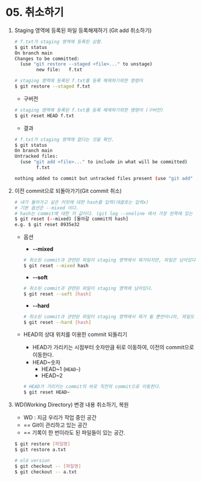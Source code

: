 # 05. 취소하기

1. Staging 영역에 등록된 파일 등록해제하기 (Git add 취소하기)

   

   ```bash
   # f.txt가 staging 영역에 등록된 상황.
   $ git status
   On branch main
   Changes to be committed:
     (use "git restore --staged <file>..." to unstage)
           new file:   f.txt
   
   ```

   

   ```bash
   # staging 영역에 등록된 f.txt를 등록 해제하기위한 명령어 
   $ git restore --staged f.txt
   ```

   

   - 구버전

   ```bash
   # staging 영역에 등록된 f.txt를 등록 해제하기위한 명령어 (구버전)
   $ git reset HEAD f.txt
   ```

   

   - 결과

   ```bash
   # f.txt가 staging 영역에 없다는 것을 확인.
   $ git status
   On branch main
   Untracked files:
     (use "git add <file>..." to include in what will be committed)
           f.txt
   
   nothing added to commit but untracked files present (use "git add" to track)
   ```

   

2. 이전 commit으로 되돌아가기(Git commit 취소)

   ```bash
   # 내가 돌아가고 싶은 커밋에 대한 hash를 입력(대괄호는 입력x)
   # 기본 옵션은 --mixed 이다.
   # hash는 commit에 대한 키 값이다. (git log --oneline 에서 가장 왼쪽에 있는 값)
   $ git reset (--mixed) [돌아갈 commit의 hash]
   e.g. $ git reset 0935e32
   ```

   

   - 옵션

     - **--mixed**

     ```bash
     # 취소된 commit과 관련된 파일이 staging 영역에서 제거되지만, 파일은 남아있다.
     $ git reset --mixed hash
     ```

     

     - **--soft**

     ```bash
     # 취소된 commit과 관련된 파일이 staging 영역에 남아있다.
     $ git reset --soft [hash]
     ```

     

     - **--hard**

     ```bash
     # 취소된 commit과 관련된 파일이 staging 영역에서 제거 될 뿐만아니라, 파일도 제거된다.
     $ git reset --hard [hash]
     ```

     

   - HEAD의 상대 위치를 이용한 commit 되돌리기

     - HEAD가 가리키는 시점부터 숫자만큼 뒤로 이동하여, 이전의 commit으로 이동한다.
     - HEAD~숫자 
       - HEAD~1 (`HEAD~`)
       - HEAD~2 

     ```bash
     # HEAD가 가리키는 commit의 바로 직전의 commit으로 이동한다.
     $ git reset HEAD~
     ```


   

3. WD(Working Directory) 변경 내용 취소하기, 복원

   - WD : 지금 우리가 작업 중인 공간 
   - == Git이 관리하고 있는 공간
   - == 기록이 한 번이라도 된 파일들이 있는 공간.

   ```bash
   $ git restore [파일명]
   $ git restore a.txt
   
   # old version
   $ git checkout -- [파일명]
   $ git checkout -- a.txt
   ```

   